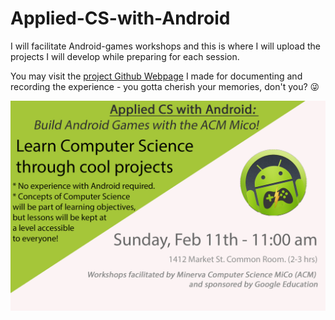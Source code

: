 # Applied-CS-with-Android
I will facilitate Android-games workshops and this is where I will upload the projects I will develop while preparing for each session.

You may visit the [project Github Webpage](https://josealvarez97.github.io/Applied-CS-with-Android "Applied CS with Android Journalism") I made for documenting and recording the experience - you gotta cherish your memories, don't you? :stuck_out_tongue_winking_eye:

[![Workshop Poster](/docs/images/AndroidWorkshop-ASCENT.jpg)](https://josealvarez97.github.io/Applied-CS-with-Android)
